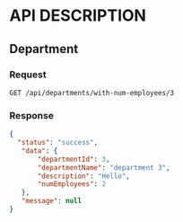 # API DESCRIPTION

## Department

### Request
`GET /api/departments/with-num-employees/3`
### Response
 ```json
{
   "status": "success",
    "data": {
        "departmentId": 3,
        "departmentName": "department 3",
        "description": "Hello",
        "numEmployees": 2
    },
    "message": null
}
